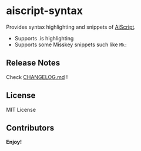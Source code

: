 # aiscript-syntax

Provides syntax highlighting and snippets of [AiScript](https://github.com/syuilo/aiscript).

- Supports .is highlighting
- Supports some Misskey snippets such like `Mk:`

## Release Notes

Check [CHANGELOG.md](./CHANGELOG.md) !

## License

MIT License

## Contributors

<!-- readme: collaborators,contributors -start -->
<!-- readme: collaborators,contributors -end -->

**Enjoy!**
